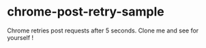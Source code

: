 # chrome-post-retry-sample
Chrome retries post requests after 5 seconds. Clone me and see for yourself !
